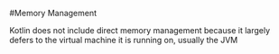 #Memory Management


Kotlin does not include direct memory management because it largely defers to the virtual machine it is running on, usually the JVM
